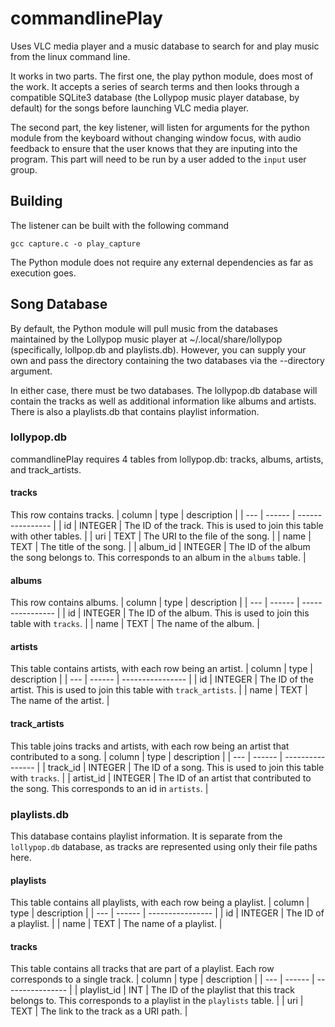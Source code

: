 # commandlinePlay
Uses VLC media player and a music database to search for and play music from the linux command line.

It works in two parts. The first one, the play python module, does most of the work. It accepts a series of search terms and then looks through a compatible SQLite3 database (the Lollypop music player database, by default) for the songs before launching VLC media player.

The second part, the key listener, will listen for arguments for the python module from the keyboard without changing window focus, with audio feedback to ensure that the user knows that they are inputing into the program. This part will need to be run by a user added to the `input` user group.

## Building

The listener can be built with the following command
```
gcc capture.c -o play_capture
```
The Python module does not require any external dependencies as far as execution goes.

## Song Database

By default, the Python module will pull music from the databases maintained by the Lollypop music player at ~/.local/share/lollypop (specifically, lollpop.db and playlists.db). However, you can supply your own and pass the directory containing the two databases via the --directory argument.

In either case, there must be two databases. The lollypop.db database will contain the tracks as well as additional information like albums and artists. There is also a playlists.db that contains playlist information.

### lollypop.db

commandlinePlay requires 4 tables from lollypop.db: tracks, albums, artists, and track_artists.

#### tracks
This row contains tracks.
| column | type | description |
| --- | ------ | ---------------- |
| id | INTEGER | The ID of the track. This is used to join this table with other tables. |
| uri | TEXT | The URI to the file of the song. |
| name | TEXT | The title of the song. |
| album_id | INTEGER | The ID of the album the song belongs to. This corresponds to an album in the `albums` table. |

#### albums
This row contains albums.
| column | type | description |
| --- | ------ | ---------------- |
| id | INTEGER | The ID of the album. This is used to join this table with `tracks`. |
| name | TEXT | The name of the album. |

#### artists
This table contains artists, with each row being an artist.
| column | type | description |
| --- | ------ | ---------------- |
| id | INTEGER | The ID of the artist. This is used to join this table with `track_artists`. |
| name | TEXT | The name of the artist. |

#### track_artists
This table joins tracks and artists, with each row being an artist that contributed to a song.
| column | type | description |
| --- | ------ | ---------------- |
| track_id | INTEGER | The ID of a song. This is used to join this table with `tracks`. |
| artist_id | INTEGER | The ID of an artist that contributed to the song. This corresponds to an id in `artists`. |

### playlists.db
This database contains playlist information. It is separate from the `lollypop.db` database, as tracks are represented using only their file paths here.

#### playlists
This table contains all playlists, with each row being a playlist.
| column | type | description |
| --- | ------ | ---------------- |
| id | INTEGER | The ID of a playlist. |
| name | TEXT | The name of a playlist. |

#### tracks
This table contains all tracks that are part of a playlist. Each row corresponds to a single track.
| column | type | description |
| --- | ------ | ---------------- |
| playlist_id | INT | The ID of the playlist that this track belongs to. This corresponds to a playlist in the `playlists` table. |
| uri | TEXT | The link to the track as a URI path. |
 
